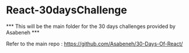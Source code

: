 # React-30daysChallenge

*** This will be the main folder for the 30 days challenges provided by Asabeneh *** 

Refer to the main repo : https://github.com/Asabeneh/30-Days-Of-React/